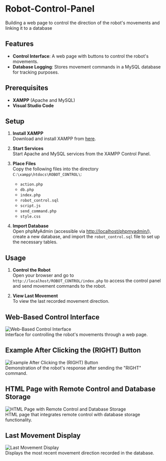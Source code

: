 # Robot-Control-Panel
Building a web page to control the direction of the robot's movements and linking it to a database

## Features
- **Control Interface**: A web page with buttons to control the robot's movements.
- **Database Logging**: Stores movement commands in a MySQL database for tracking purposes.

## Prerequisites
- **XAMPP** (Apache and MySQL)
- **Visual Studio Code**

## Setup

1. **Install XAMPP**  
   Download and install XAMPP from [here](https://www.apachefriends.org/index.html).

2. **Start Services**  
   Start Apache and MySQL services from the XAMPP Control Panel.

3. **Place Files**  
   Copy the following files into the directory `C:\xampp\htdocs\ROBOT_CONTROL\`:
   - `action.php`
   - `db.php`
   - `index.php`
   - `robot_control.sql`
   - `script.js`
   - `send_command.php`
   - `style.css`

4. **Import Database**  
   Open phpMyAdmin (accessible via [http://localhost/phpmyadmin/](http://localhost/phpmyadmin/)), create a new database, and import the `robot_control.sql` file to set up the necessary tables.

## Usage

1. **Control the Robot**  
   Open your browser and go to `http://localhost/ROBOT_CONTROL/index.php` to access the control panel and send movement commands to the robot.

2. **View Last Movement**  
   To view the last recorded movement direction.

## Web-Based Control Interface
![Web-Based Control Interface](https://github.com/user-attachments/assets/a82f3cb7-0158-4024-9f1b-db81cf87c739)  
Interface for controlling the robot's movements through a web page.

## Example After Clicking the (RIGHT) Button
![Example After Clicking the (RIGHT) Button](https://github.com/user-attachments/assets/6c0c68d4-32af-49ab-be68-b4b7a695e5f0)  
Demonstration of the robot's response after sending the "RIGHT" command.

## HTML Page with Remote Control and Database Storage
![HTML Page with Remote Control and Database Storage](https://github.com/user-attachments/assets/1dae9b19-b867-4753-9d6a-2dc496a2fa7f)  
HTML page that integrates remote control with database storage functionality.

## Last Movement Display
![Last Movement Display](https://github.com/user-attachments/assets/ca31a0be-e1da-4aa6-8646-de122f48eed2)  
Displays the most recent movement direction recorded in the database.
